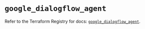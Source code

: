 # `google_dialogflow_agent`

Refer to the Terraform Registry for docs: [`google_dialogflow_agent`](https://registry.terraform.io/providers/hashicorp/google/5.19.0/docs/resources/dialogflow_agent).
